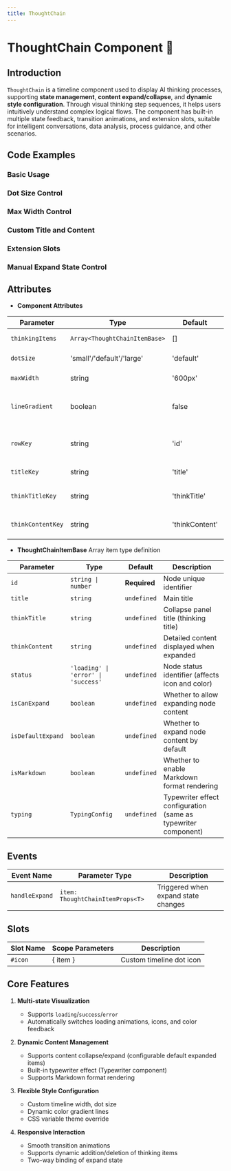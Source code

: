 ```yaml
---
title: ThoughtChain
---
```


# ThoughtChain Component 🔗

## Introduction

`ThoughtChain` is a timeline component used to display AI thinking processes, supporting **state management**, **content expand/collapse**, and **dynamic style configuration**. Through visual thinking step sequences, it helps users intuitively understand complex logical flows. The component has built-in multiple state feedback, transition animations, and extension slots, suitable for intelligent conversations, data analysis, process guidance, and other scenarios.

## Code Examples

### Basic Usage

<demo src="./demos/base.vue"></demo>

### Dot Size Control

<demo src="./demos/dot-size.vue"></demo>

### Max Width Control

<demo src="./demos/max-width.vue"></demo>

### Custom Title and Content

<demo src="./demos/key-label.vue"></demo>

### Extension Slots

<demo src="./demos/solt.vue"></demo>

### Manual Expand State Control

<demo src="./demos/handle-expand.vue"></demo>

<!-- <demo src="./demos/status-key-test.vue"></demo> -->

## Attributes

- **Component Attributes**

| Parameter         | Type                          | Default        | Description                           |
| ----------------- | ----------------------------- | -------------- | ------------------------------------- |
| `thinkingItems`   | `Array<ThoughtChainItemBase>` | []             | Thinking items array                  |
| `dotSize`         | 'small'/'default'/'large'     | 'default'      | Timeline dot size                     |
| `maxWidth`        | string                        | '600px'        | Maximum width                         |
| `lineGradient`    | boolean                       | false          | Whether to enable line color gradient |
| `rowKey`          | string                        | 'id'           | Data item unique identifier field     |
| `titleKey`        | string                        | 'title'        | Title field name                      |
| `thinkTitleKey`   | string                        | 'thinkTitle'   | Thinking title field name             |
| `thinkContentKey` | string                        | 'thinkContent' | Thinking content field name           |

- **ThoughtChainItemBase** Array item type definition

| Parameter         | Type                                | Default      | Description                                                    |
| ----------------- | ----------------------------------- | ------------ | -------------------------------------------------------------- |
| `id`              | `string \| number`                  | **Required** | Node unique identifier                                         |
| `title`           | `string`                            | `undefined`  | Main title                                                     |
| `thinkTitle`      | `string`                            | `undefined`  | Collapse panel title (thinking title)                          |
| `thinkContent`    | `string`                            | `undefined`  | Detailed content displayed when expanded                       |
| `status`          | `'loading' \| 'error' \| 'success'` | `undefined`  | Node status identifier (affects icon and color)                |
| `isCanExpand`     | `boolean`                           | `undefined`  | Whether to allow expanding node content                        |
| `isDefaultExpand` | `boolean`                           | `undefined`  | Whether to expand node content by default                      |
| `isMarkdown`      | `boolean`                           | `undefined`  | Whether to enable Markdown format rendering                    |
| `typing`          | `TypingConfig`                      | `undefined`  | Typewriter effect configuration (same as typewriter component) |

## Events

| Event Name     | Parameter Type                   | Description                         |
| -------------- | -------------------------------- | ----------------------------------- |
| `handleExpand` | `item: ThoughtChainItemProps<T>` | Triggered when expand state changes |

## Slots

| Slot Name | Scope Parameters | Description              |
| --------- | ---------------- | ------------------------ |
| `#icon`   | \{ item \}       | Custom timeline dot icon |

## Core Features

1. **Multi-state Visualization**
   - Supports `loading`/`success`/`error`
   - Automatically switches loading animations, icons, and color feedback

2. **Dynamic Content Management**
   - Supports content collapse/expand (configurable default expanded items)
   - Built-in typewriter effect (Typewriter component)
   - Supports Markdown format rendering

3. **Flexible Style Configuration**
   - Custom timeline width, dot size
   - Dynamic color gradient lines
   - CSS variable theme override

4. **Responsive Interaction**
   - Smooth transition animations
   - Supports dynamic addition/deletion of thinking items
   - Two-way binding of expand state
